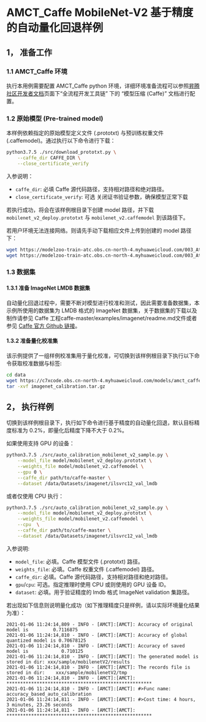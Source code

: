 # AMCT_Caffe MobileNet-V2 基于精度的自动量化回退样例

## 1， 准备工作

### 1.1 AMCT_Caffe 环境

执行本用例需要配置 AMCT_Caffe python 环境，详细环境准备流程可以参照[昇腾社区开发者文档](https://ascend.huawei.com/zh/#/document?tag=developer)页面下“全流程开发工具链” 下的 “模型压缩 (Caffe)” 文档进行配置。

### 1.2 原始模型 (Pre-trained model)

本样例依赖指定的原始模型定义文件 (.prototxt) 与预训练权重文件 (.caffemodel)。通过执行以下命令进行下载：

```bash
python3.7.5 ./src/download_prototxt.py \
    --caffe_dir CAFFE_DIR \
    --close_certificate_verify 
```

入参说明：

* `caffe_dir`: 必填 Caffe 源代码路径，支持相对路径和绝对路径。
* `close_certificate_verify`: 可选 关闭证书验证参数，确保模型正常下载

若执行成功，将会在该样例根目录下创建 model 路径，并下载 `mobilenet_v2_deploy.prototxt` 与 `mobilenet_v2.caffemodel` 到该路径下。

若用户环境无法连接网络。则请先手动下载相应文件上传到创建的 model 路径下：

```bash
wget https://modelzoo-train-atc.obs.cn-north-4.myhuaweicloud.com/003_Atc_Models/AE/ATC%20Model/mobilenetV2/mobilenet_v2_deploy.prototxt
wget https://modelzoo-train-atc.obs.cn-north-4.myhuaweicloud.com/003_Atc_Models/AE/ATC%20Model/mobilenetV2/mobilenet_v2.caffemodel
```

### 1.3 数据集

#### 1.3.1 准备 ImageNet LMDB 数据集

自动量化回退过程中，需要不断对模型进行校准和测试，因此需要准备数据集，本示例所使用的数据集为 LMDB 格式的 ImageNet 数据集，关于数据集的下载以及制作请参见 Caffe 工程caffe-master/examples/imagenet/readme.md文件或者参见 [Caffe 官方 Github 链接](https://github.com/BVLC/caffe/tree/master/examples/imagenet)。

#### 1.3.2 准备量化校准集

该示例提供了一组样例校准集用于量化校准，可切换到该样例根目录下执行以下命令获取校准数据与标签:

```bash
cd data
wget https://c7xcode.obs.cn-north-4.myhuaweicloud.com/models/amct_caffe/imagenet_calibration.tar.gz
tar -xvf imagenet_calibration.tar.gz
```

## 2， 执行样例

切换到该样例根目录下，执行如下命令进行基于精度的自动量化回退，默认目标精度标准为 0.2%，即量化后精度下降不大于 0.2%。

如果使用支持 GPU 的设备：

```bash
python3.7.5 ./src/auto_calibration_mobilenet_v2_sample.py \
    --model_file model/mobilenet_v2_deploy.prototxt \
    --weights_file model/mobilenet_v2.caffemodel \
    --gpu 0 \
    --caffe_dir path/to/caffe-master \
    --dataset /data/Datasets/imagenet/ilsvrc12_val_lmdb
```

或者仅使用 CPU 执行：

```bash
python3.7.5 ./src/auto_calibration_mobilenet_v2_sample.py \
    --model_file model/mobilenet_v2_deploy.prototxt \
    --weights_file model/mobilenet_v2.caffemodel \
    --cpu  \
    --caffe_dir path/to/caffe-master \
    --dataset /data/Datasets/imagenet/ilsvrc12_val_lmdb
```

入参说明:

* `model_file`: 必填。Caffe 模型文件 (.prototxt) 路径。
* `weights_file`: 必填。Caffe 权重文件 (.caffemodel) 路径。
* `caffe_dir`: 必填。Caffe 源代码路径，支持相对路径和绝对路径。
* `gpu`/`cpu`: 可选。指定推理时使用 CPU 或则使用的 GPU 设备 ID。
* `dataset`: 必填。用于验证精度的 lmdb 格式 ImageNet validation 集路径。

若出现如下信息则说明量化成功（如下推理精度只是样例，请以实际环境量化结果为准）：

```none
2021-01-06 11:24:14,809 - INFO - [AMCT]:[AMCT]: Accuracy of original model is         0.7116875
2021-01-06 11:24:14,810 - INFO - [AMCT]:[AMCT]: Accuracy of global quantized model is 0.70678125
2021-01-06 11:24:14,810 - INFO - [AMCT]:[AMCT]: Accuracy of saved model is            0.710125
2021-01-06 11:24:14,810 - INFO - [AMCT]:[AMCT]: The generated model is stored in dir: xxx/sample/mobilenetV2/results
2021-01-06 11:24:14,810 - INFO - [AMCT]:[AMCT]: The records file is stored in dir:    xxx/sample/mobilenetV2/tmp
2021-01-06 11:24:14,810 - INFO - [AMCT]:[AMCT]: *****************************************************
2021-01-06 11:24:14,810 - INFO - [AMCT]:[AMCT]: #>Func name: accuracy_based_auto_calibration
2021-01-06 11:24:14,811 - INFO - [AMCT]:[AMCT]: #>Cost time: 4 hours, 3 minutes, 23.26 seconds
2021-01-06 11:24:14,811 - INFO - [AMCT]:[AMCT]: *****************************************************
```
